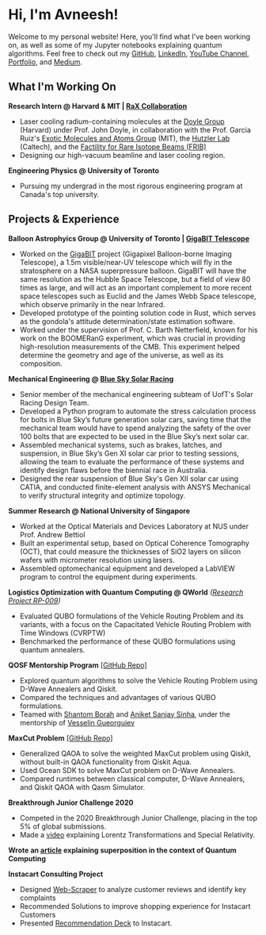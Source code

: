# Hi, I'm Avneesh!

Welcome to my personal website! 
Here, you'll find what I've been working on, as well as some of my Jupyter notebooks explaining quantum algorithms.
Feel free to check out my [GitHub](https://github.com/VectorBolt), [LinkedIn](https://www.linkedin.com/in/avneesh-verma/), [YouTube Channel](https://www.youtube.com/channel/UCN3uzbzGgzp75Cl2Ai73QSA), [Portfolio](https://tks.life/profile/avneesh.verma#about), and [Medium](https://medium.com/@avneeshverma03).

## What I'm Working On
**Research Intern @ Harvard & MIT | [RaX Collaboration](https://jdoyle.hsites.harvard.edu/rax)**
* Laser cooling radium-containing molecules at the [Doyle Group](https://jdoyle.hsites.harvard.edu/) (Harvard) under Prof. John Doyle, in collaboration with the Prof. Garcia Ruiz's [Exotic Molecules and Atoms Group](https://www.garciaruizlab.com/) (MIT), the [Hutzler Lab](https://www.hutzlerlab.com/) (Caltech), and the [Factility for Rare Isotope Beams (FRIB)](https://frib.msu.edu/)
* Designing our high-vacuum beamline and laser cooling region.

**Engineering Physics @ University of Toronto**
* Pursuing my undergrad in the most rigorous engineering program at Canada's top university.

## Projects & Experience

**Balloon Astrophyics Group @ University of Toronto | [GigaBIT Telescope](https://www.gigabitastro.com/)**
* Worked on the [GigaBIT](https://www.gigabitastro.com/) project (Gigapixel Balloon-borne Imaging Telescope), a 1.5m visible/near-UV telescope which will fly in the stratosphere on a NASA superpressure balloon. GigaBIT will have the same resolution as the Hubble Space Telescope, but a field of view 80 times as large, and will act as an important complement to more recent space telescopes such as Euclid and the James Webb Space telescope, which observe primarily in the near Infrared. 
* Developed prototype of the pointing solution code in Rust, which serves as the gondola's attitude determination/state estimation software. 
* Worked under the supervision of Prof. C. Barth Netterfield, known for his work on the BOOMERanG experiment, which was crucial in providing high-resolution measurements of the CMB. This experiment helped determine the geometry and age of the universe, as well as its composition.

**Mechanical Engineering @ [Blue Sky Solar Racing](https://www.blueskysolar.org/)**
* Senior member of the mechanical engineering subteam of UofT's Solar Racing Design Team.
* Developed a Python program to automate the stress calculation process for bolts in Blue Sky’s future generation solar cars, saving time that the mechanical team would have to spend analyzing the safety of the over 100 bolts that are expected to be used in the Blue Sky’s next solar car.
* Assembled mechanical systems, such as brakes, latches, and suspension, in Blue Sky’s Gen XI solar car prior to testing sessions, allowing the team to evaluate the performance of these systems and identify design flaws before the biennial race in Australia.
* Designed the rear suspension of Blue Sky's Gen XII solar car using CATIA, and conducted finite-element analysis with ANSYS Mechanical to verify structural integrity and optimize topology.

**Summer Research @ National University of Singapore**
* Worked at the Optical Materials and Devices Laboratory at NUS under Prof. Andrew Bettiol
* Built an experimental setup, based on Optical Coherence Tomography (OCT), that could measure the thicknesses of SiO2 layers on silicon wafers with micrometer resolution using lasers.
* Assembled optomechanical equipment and developed a LabVIEW program to control the equipment during experiments.

**Logistics Optimization with Quantum Computing @ QWorld**
*([Research Project RP-009](https://qworld.net/research-projects/))*
* Evaluated QUBO formulations of the Vehicle Routing Problem and its variants, with a focus on the Capacitated Vehicle Routing Problem with Time Windows (CVRPTW)
* Benchmarked the performance of these QUBO formulations using quantum annealers.

**QOSF Mentorship Program**  [\[GitHub Repo\]](https://github.com/VGGatGitHub/QOSF-cohort3)
* Explored quantum algorithms to solve the Vehicle Routing Problem using D-Wave Annealers and Qiskit.
* Compared the techniques and advantages of various QUBO formulations.
* Teamed with [Shantom Borah](https://www.linkedin.com/in/shantom-borah-69811a149/) and [Aniket Sanjay Sinha](https://www.linkedin.com/in/sinha-aniket/), under the mentorship of [Vesselin Gueorguiev](https://www.linkedin.com/in/vgg-consulting/)

**MaxCut Problem**  [\[GitHub Repo\]](https://github.com/VectorBolt/Maxcut)
* Generalized QAOA to solve the weighted MaxCut problem using Qiskit, without built-in QAOA functionality from Qiskit Aqua.
* Used Ocean SDK to solve MaxCut problem on D-Wave Annealers.
* Compared runtimes between classical computer, D-Wave Annealers, and Qiskit QAOA with Qasm Simulator.

**Breakthrough Junior Challenge 2020**
* Competed in the 2020 Breakthrough Junior Challenge, placing in the top 5% of global submissions.
* Made a [video](https://youtu.be/FJTnehohHVg) explaining Lorentz Transformations and Special Relativity.

**Wrote an [article](https://medium.com/@avneeshverma03/what-does-superposition-really-mean-68f52b21fe49) explaining superposition in the context of Quantum Computing**

**Instacart Consulting Project**
* Designed [Web-Scraper](https://github.com/VectorBolt/instacart-webscraper) to analyze customer reviews and identify key complaints
* Recommended Solutions to improve shopping experience for Instacart Customers
* Presented [Recommendation Deck](https://drive.google.com/file/d/1cayzO9pdl5BBAFhXvYwaiuOFAzgJ468o/view) to Instacart. 
